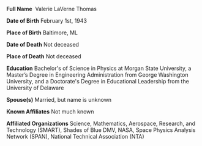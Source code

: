 
**Full Name** 
Valerie LaVerne Thomas

**Date of Birth**
February 1st, 1943

**Place of Birth**
Baltimore, ML

**Date of Death**
Not deceased 

**Place of Death**
Not deceased 

**Education**
Bachelor's of Science in Physics at Morgan State University, a Master’s Degree in Engineering Administration from George Washington University, and a Doctorate's Degree in Educational Leadership from the University of Delaware

**Spouse(s)**
Married, but name is unknown

**Known Affiliates**
Not much known

**Affiliated Organizations**
Science, Mathematics, Aerospace, Research, and Technology (SMART), Shades of Blue DMV, NASA, Space Physics Analysis Network (SPAN), National Technical Association (NTA)